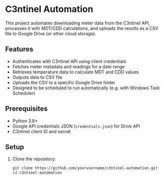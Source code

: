 # C3ntinel Automation

This project automates downloading meter data from the C3ntinel API, processes it with MDT/CDD calculations, and uploads the results as a CSV file to Google Drive (or other cloud storage).

## Features

- Authenticates with C3ntinel API using client credentials
- Fetches meter metadata and readings for a date range
- Retrieves temperature data to calculate MDT and CDD values
- Outputs data to CSV file
- Uploads the CSV to a specific Google Drive folder
- Designed to be scheduled to run automatically (e.g. with Windows Task Scheduler)

## Prerequisites

- Python 3.8+
- Google API credentials JSON (`credentials.json`) for Drive API
- C3ntinel client ID and secret

## Setup

1. Clone the repository:

   ```bash
   git clone https://github.com/yourusername/c3ntinel-automation.git
   cd c3ntinel-automation
